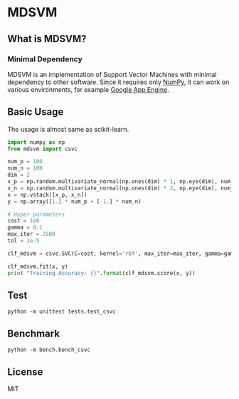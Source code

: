 # MDSVM

## What is MDSVM?

### Minimal Dependency

MDSVM is an implementation of Support Vector Machines with minimal dependency to other software.
Since it requires only [NumPy](http://www.numpy.org), it can work on various environments, for example [Google App Engine](https://cloud.google.com/appengine).

## Basic Usage

The usage is almost same as scikit-learn.

```python
import numpy as np
from mdsvm import csvc

num_p = 100
num_n = 100
dim = 2
x_p = np.random.multivariate_normal(np.ones(dim) * 1, np.eye(dim), num_p)
x_n = np.random.multivariate_normal(np.ones(dim) * 2, np.eye(dim), num_n)
x = np.vstack([x_p, x_n])
y = np.array([1.] * num_p + [-1.] * num_n)

# Hyper parameters
cost = 1e0
gamma = 0.1
max_iter = 2500
tol = 1e-5

clf_mdsvm = csvc.SVC(C=cost, kernel='rbf', max_iter=max_iter, gamma=gamma, tol=tol)

clf_mdsvm.fit(x, y)
print "Training Accuracy: {}".format(clf_mdsvm.score(x, y))
```

## Test

```
python -m unittest tests.test_csvc
```

## Benchmark

```
python -m bench.bench_csvc
```

## License

MIT